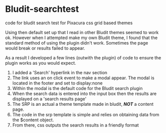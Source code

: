 # Bludit-searchtest
code for bludit search test for Pixacura css grid based themes

Using then default set up that I read in other Bludit themes seemed to work ok. However when I attempted make my own Bludit theme, I found that the standard method of using the plugin didn't work. Sometimes the page would break or results failed to appear.

As a result I developed a few lines (outwith the plugin) of code to ensure the plugin works as you would expect.

1. I added a 'Search' hyperlink in the nav section
2. The link uses an on click event to make a modal appear. The modal is located in the footer and set to display:none
3. Within the modal is the default code for the Bludit search plugin
4. When the search data is entered into the input box then the results are displayed on a 'search results page'
5. The SRP is an actual a theme template made in bludit, ***NOT*** a content page.
6. The code in the srp template is simple and relies on obtaining data from the $content object.
7. From there, css outputs the search results in a friendly format
